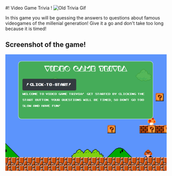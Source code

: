 #! Video Game Trivia !
![Old Trivia Gif](assets/images/trivQuiz.gif)

In this game you will be guessing the answers to questions about famous videogames of the millenial generation! Give it a go and don't take too long because it is timed!

## Screenshot of the game!
![In Game Screenshot](assets/images/SH.PNG)
